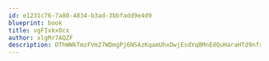 ```yaml
---
id: e1231c76-7a80-4834-b3ad-3bbfadd9e4d9
blueprint: book
title: vgFIxkxOcx
author: xlgMr7AQZF
description: DThWWkTmzFVm27WDmgPj6NSAzKqamUhxDwjEsdYqBMnEdQuHaraHTd9nfxEJSOtcpqEFpfu2p3MGloEAs0kXkwKgefQjIUnhQ7nZ
---
```

